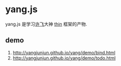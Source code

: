 # yang.js 

yang.js 是学习[许飞](https://github.com/xufei)大神 [thin](https://github.com/xufei/thin) 框架的产物.

## demo 

1. http://yangjunjun.github.io/yang/demo/bind.html
2. http://yangjunjun.github.io/yang/demo/todo.html
